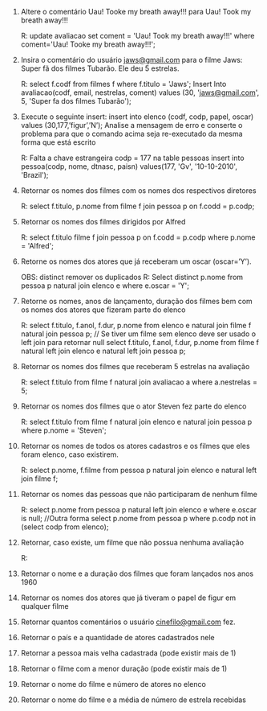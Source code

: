 1. Altere o comentário Uau! Tooke my breath away!!! para Uau! Took my breath away!!!

    R: update avaliacao set coment = 'Uau! Took my breath away!!!' where coment='Uau! Tooke my breath away!!!'; 

2. Insira o comentário do usuário jaws@gmail.com para o filme Jaws: Super fã dos filmes Tubarão.
Ele deu 5 estrelas.

    R: select f.codf from filmes f where f.titulo = 'Jaws';
      Insert Into avaliacao(codf, email, nestrelas, coment) values (30, 'jaws@gmail.com', 5, 'Super fa dos filmes Tubarão');

3. Execute o seguinte insert:
insert into elenco (codf, codp, papel, oscar) values (30,177,’figur’,’N’);
Analise a mensagem de erro e conserte o problema para que o comando acima seja re-executado da
mesma forma que está escrito

    R: Falta a chave estrangeira codp = 177 na table pessoas
        insert into pessoa(codp, nome, dtnasc, paisn) values(177, 'Gv', '10-10-2010', 'Brazil'); 

4. Retornar os nomes dos filmes com os nomes dos respectivos diretores

    R: select f.titulo, p.nome from filme f join pessoa p on f.codd = p.codp;

5. Retornar os nomes dos filmes dirigidos por Alfred
    
    R: select f.titulo filme f join pessoa p on f.codd = p.codp where p.nome = 'Alfred';
  
6. Retorne os nomes dos atores que já receberam um oscar (oscar=’Y’).
    
    OBS: distinct remover os duplicados 
    R: Select distinct p.nome from pessoa p natural join elenco e where e.oscar = 'Y';

7. Retorne os nomes, anos de lançamento, duração dos filmes bem com os nomes dos atores que
fizeram parte do elenco

    R: select f.titulo, f.anol, f.dur, p.nome from elenco e natural join filme f natural join pessoa p;
    // Se tiver um filme sem elenco deve ser usado o left join para retornar null
    select f.titulo, f.anol, f.dur, p.nome from filme f natural  left join elenco e natural left join  pessoa p; 
    
    
8. Retornar os nomes dos filmes que receberam 5 estrelas na avaliação
  
    R: select f.titulo from filme f natural join avaliacao a where a.nestrelas = 5;

9. Retornar os nomes dos filmes que o ator Steven fez parte do elenco

    R: select f.titulo from filme f natural join elenco e natural join pessoa p where p.nome = 'Steven';
    
    
10. Retornar os nomes de todos os atores cadastros e os filmes que eles foram elenco, caso
existirem.
  
    R: select p.nome, f.filme from pessoa p natural join elenco e natural left join filme f;
    
11. Retornar os nomes das pessoas que não participaram de nenhum filme

    R: select p.nome from pessoa p natural left join elenco e where e.oscar is null;
    //Outra forma 
      select p.nome from pessoa p where p.codp not in (select codp from elenco);
    
12. Retornar, caso existe, um filme que não possua nenhuma avaliação

    R: 

13. Retornar o nome e a duração dos filmes que foram lançados nos anos 1960


14. Retornar os nomes dos atores que já tiveram o papel de figur em qualquer filme
15. Retornar quantos comentários o usuário cinefilo@gmail.com fez.
16. Retornar o país e a quantidade de atores cadastrados nele
17. Retornar a pessoa mais velha cadastrada (pode existir mais de 1)
18. Retornar o filme com a menor duração (pode existir mais de 1)
19. Retornar o nome do filme e número de atores no elenco
20. Retornar o nome do filme e a média de número de estrela recebidas

